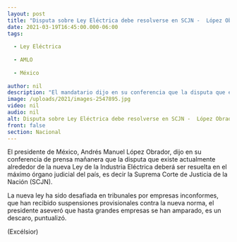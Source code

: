 ```yaml
---
layout: post
title: "Disputa sobre Ley Eléctrica debe resolverse en SCJN -  López Obrador"
date: 2021-03-19T16:45:00.000-06:00
tags:
  
  - Ley Eléctrica
  
  - AMLO
  
  - México
  
author: nil
description: "El mandatario dijo en su conferencia que la disputa que existe actualmente alrededor de la nueva ley de la industria eléctrica deberá ser resuelta en el máximo órgano judicial del país"
image: /uploads/2021/images-2547895.jpg
video: nil
audio: nil
alt: Disputa sobre Ley Eléctrica debe resolverse en SCJN -  López Obrador
front: false
section: Nacional
---
```


El presidente de México, Andrés Manuel López Obrador, dijo en su conferencia de prensa mañanera que la disputa que existe actualmente alrededor de la nueva Ley de la Industria Eléctrica deberá ser resuelta en el máximo órgano judicial del país, es decir la Suprema Corte de Justicia de la Nación (SCJN).

La nueva ley ha sido desafiada en tribunales por empresas inconformes, que han recibido suspensiones provisionales contra la nueva norma, el presidente aseveró que hasta grandes empresas se han amparado, es un descaro, puntualizó.

(Excélsior)